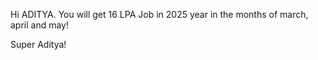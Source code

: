 Hi ADITYA. You will get 16 LPA Job in 2025 year in the months of march, april and may!

Super Aditya!

